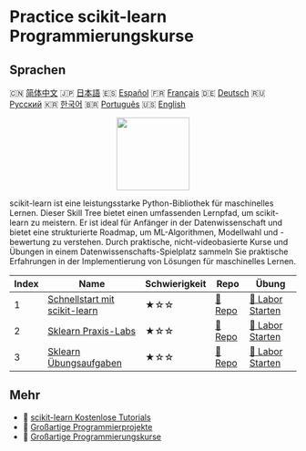 # Practice scikit-learn Programmierungskurse

## Sprachen

🇨🇳 [简体中文](README_zh.md) 🇯🇵 [日本語](README_ja.md) 🇪🇸 [Español](README_es.md) 🇫🇷 [Français](README_fr.md) 🇩🇪 [Deutsch](README_de.md) 🇷🇺 [Русский](README_ru.md) 🇰🇷 [한국어](README_ko.md) 🇧🇷 [Português](README_pt.md) 🇺🇸 [English](README.md) 

<div align="center">
<img width="128px" src="https://file.labex.io/path/N7q3t9dfWfEY.png">
</div>

scikit-learn ist eine leistungsstarke Python-Bibliothek für maschinelles Lernen. Dieser Skill Tree bietet einen umfassenden Lernpfad, um scikit-learn zu meistern. Er ist ideal für Anfänger in der Datenwissenschaft und bietet eine strukturierte Roadmap, um ML-Algorithmen, Modellwahl und -bewertung zu verstehen. Durch praktische, nicht-videobasierte Kurse und Übungen in einem Datenwissenschafts-Spielplatz sammeln Sie praktische Erfahrungen in der Implementierung von Lösungen für maschinelles Lernen.

|   Index | Name                                                                                       | Schwierigkeit   | Repo                                                                   | Übung                                                                         |
|---------|--------------------------------------------------------------------------------------------|-----------------|------------------------------------------------------------------------|-------------------------------------------------------------------------------|
|       1 | [Schnellstart mit scikit-learn](https://labex.io/de/courses/quick-start-with-scikit-learn) | ★☆☆             | [🔗 Repo](https://github.com/labex-labs/quick-start-with-scikit-learn) | [🚀 Labor Starten](https://labex.io/de/courses/quick-start-with-scikit-learn) |
|       2 | [Sklearn Praxis-Labs](https://labex.io/de/courses/sklearn-practice-labs)                   | ★☆☆             | [🔗 Repo](https://github.com/labex-labs/sklearn-practice-labs)         | [🚀 Labor Starten](https://labex.io/de/courses/sklearn-practice-labs)         |
|       3 | [Sklearn Übungsaufgaben](https://labex.io/de/courses/sklearn-practice-challenges)          | ★☆☆             | [🔗 Repo](https://github.com/labex-labs/sklearn-practice-challenges)   | [🚀 Labor Starten](https://labex.io/de/courses/sklearn-practice-challenges)   |

## Mehr

- 🔗 [scikit-learn Kostenlose Tutorials](https://github.com/labex-labs/sklearn-free-tutorials)
- 🔗 [Großartige Programmierprojekte](https://github.com/labex-labs/awesome-programming-projects)
- 🔗 [Großartige Programmierungskurse](https://github.com/labex-labs/awesome-programming-courses)

